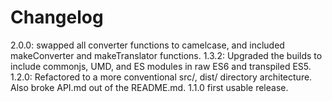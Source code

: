 # Changelog
2.0.0: swapped all converter functions to camelcase, and included makeConverter and makeTranslator functions.
1.3.2: Upgraded the builds to include commonjs, UMD, and ES modules in raw ES6 and transpiled ES5.
1.2.0: Refactored to a more conventional src/, dist/ directory architecture. Also broke API.md out of the README.md.
1.1.0 first usable release.
